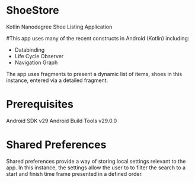 # ShoeStore
Kotlin Nanodegree Shoe Listing Application

#This app uses many of the recent constructs in Android (Kotlin) including:
- Databinding
- Life Cycle Observer 
- Navigation Graph

The app uses fragments to present a dynamic list of items, shoes in this instance, entered via a detailed fragment. 

# Prerequisites
Android SDK v29
Android Build Tools v29.0.0

# Shared Preferences
Shared preferences provide a way of storing local settings relevant to the app. In this instance, the settings allow the user to to filter the search to a start and finish time frame presented in a defined order. 
